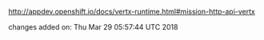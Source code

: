http://appdev.openshift.io/docs/vertx-runtime.html#mission-http-api-vertx

 
 changes added on: Thu Mar 29 05:57:44 UTC 2018